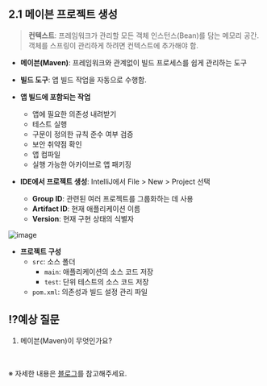 ## 2.1 메이븐 프로젝트 생성

> **컨텍스트**: 프레임워크가 관리할 모든 객체 인스턴스(Bean)를 담는 메모리 공간.
> 객체를 스프링이 관리하게 하려면 컨텍스트에 추가해야 함.

- **메이븐(Maven)**: 프레임워크와 관계없이 빌드 프로세스를 쉽게 관리하는 도구
- **빌드 도구**: 앱 빌드 작업을 자동으로 수행함.  
- **앱 빌드에 포함되는 작업**
  - 앱에 필요한 의존성 내려받기
  - 테스트 실행  
  - 구문이 정의한 규칙 준수 여부 검증  
  - 보안 취약점 확인
  - 앱 컴파일
  - 실행 가능한 아카이브로 앱 패키징  

- **IDE에서 프로젝트 생성**: IntelliJ에서 File > New > Project 선택  
  - **Group ID**: 관련된 여러 프로젝트를 그룹화하는 데 사용
  - **Artifact ID**: 현재 애플리케이션 이름
  - **Version**: 현재 구현 상태의 식별자

![image](https://github.com/user-attachments/assets/6142a7a3-f558-45fd-a209-b57120b65837)

- **프로젝트 구성**
  - `src`: 소스 폴더
    - `main`: 애플리케이션의 소스 코드 저장
    - `test`: 단위 테스트의 소스 코드 저장
  - `pom.xml`: 의존성과 빌드 설정 관리 파일

## ⁉️예상 질문

1. 메이븐(Maven)이 무엇인가요?

&nbsp;

※ 자세한 내용은 [블로그](https://mandusitstudy.tistory.com/404)를 참고해주세요.
